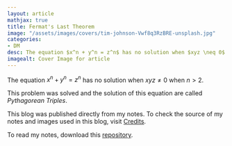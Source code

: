```yaml
---
layout: article
mathjax: true
title: Fermat's Last Theorem
image: "/assets/images/covers/tim-johnson-Vwf8q3RzBRE-unsplash.jpg"
categories:
- DM
desc: The equation $x^n + y^n = z^n$ has no solution when $xyz \neq 0$ when $n >2$. 
imagealt: Cover Image for article
---
```


The equation $x^n + y^n = z^n$ has no solution when $xyz \neq 0$ when $n >2$.

































































































































































































































































































































































































This problem was solved and the solution of this equation are called *Pythagorean Triples*.

This blog was published directly from my notes.
To check the source of my notes and images used in this blog, visit <a href="/credits.html" target="_blank">Credits</a>.

To read my notes, download this <a href="https://github.com/bovem/CS" target="blank">repository</a>.